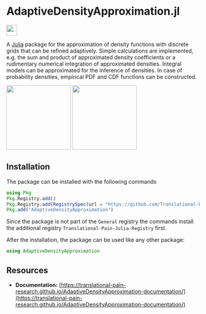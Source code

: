 # AdaptiveDensityApproximation.jl

[<img src="AdaptiveDensityApproximation-docs.svg" style="height: 2em;">](https://translational-pain-research.github.io/AdaptiveDensityApproximation-documentation/)

A [Julia](https://julialang.org/) package for the approximation of density functions with discrete grids that can be refined adaptively. Simple calculations are implemented, e.g. the sum and product of approximated density coefficients or a rudimentary numerical integration of approximated densities. Integral models can be approximated for the inference of densities. In case of probability densities, empirical PDF and CDF functions can be constructed.

<img src="simple-1-dim-example.gif" style="height: 12em;"> <img src="simple-2-dim-example.gif" style="height: 12em;">

## Installation

The package can be installed with the following commands

```julia
using Pkg
Pkg.Registry.add()
Pkg.Registry.add(RegistrySpec(url = "https://github.com/Translational-Pain-Research/Translational-Pain-Julia-Registry"))
Pkg.add("AdaptiveDensityApproximation")
```
Since the package is not part of the `General` registry the commands install the additional registry `Translational-Pain-Julia-Registry` first.

After the installation, the package can be used like any other package:
```julia
using AdaptiveDensityApproximation
```

## Resources

* **Documentation:** [https://translational-pain-research.github.io/AdaptiveDensityApproximation-documentation/](https://translational-pain-research.github.io/AdaptiveDensityApproximation-documentation/)
